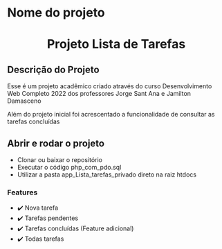 # Nome do projeto
<h1 align="center"> Projeto Lista de Tarefas </h1>

## Descrição do Projeto
Esse é um projeto acadêmico criado através do curso Desenvolvimento Web Completo 2022 dos professores Jorge Sant Ana e Jamilton Damasceno

Além do projeto inicial foi acrescentado a funcionalidade de consultar as tarefas concluídas  

## Abrir e rodar o projeto 

<ul>
    <li> Clonar ou baixar o repositório </li>
    <li> Executar o código php_com_pdo.sql </li>
    <li> Utilizar a pasta app_Lista_tarefas_privado direto na raiz htdocs </li>
</ul>

### Features

- ✔️ Nova tarefa
- ✔️ Tarefas pendentes
- ✔️ Tarefas concluídas (Feature adicional)
- ✔️ Todas tarefas
